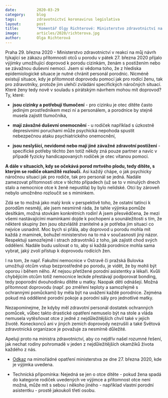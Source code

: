 ```yaml
---
date:         2020-03-29
category:     blog
tags:         zdravotnictví koronavirus legislativa
layout:       post
title:        "Komentář Olgy Richterové: Ministerstvo zdravotnictví na můj návrh umožnilo doprovod u porodu ve výjimečných případech. Nechte přítomnost otců u porodu na uvážení porodnic!"
image:        articles/2020/richterova.jpg
author:       Olga Richterová
--- 
```



Praha 29. března 2020 - Ministerstvo zdravotnictví v reakci na můj návrh týkající se zákazu přítomnosti otců u porodu v pátek 27. března 2020 přijalo výjimky umožňující doprovod k porodu cizinkám, ženám s postižením nebo se závažnou duševní nemocí. Jsem si vědoma toho, že z hlediska epidemiologické situace je nutné chránit personál porodnic. Nicméně existují situace, kdy je přítomnost doprovodu pomocí jak pro rodící ženu, tak pro zdravotníky, protože jim ulehčí zvládání specifických náročných situací. Které ženy tedy nově v souladu s pirátským návrhem mohou mít doprovod? Ty, které:

* **jsou cizinky a potřebují tlumočení** - pro cizinku je otec dítěte často jediným prostředníkem mezi ní a personálem, a porodnice by stejně musela zajistit tlumočníka,

* **mají závažné duševní onemocnění** - u rodiček například s úzkostně depresivními poruchami může psychická nepohoda spustit nebezpečnou ataku psychiatrického onemocnění,

* **jsou neslyšící, nevidomé nebo mají jiné závažné zdravotní postižení** - specifické potřeby těchto žen totiž někdy zná pouze partner a navíc v případě fyzicky handicapovaných rodiček je otec vítanou pomocí.

**A dále v situacích, kdy se očekává porod mrtvého plodu, tedy dítěte, s kterým se rodiče okamžitě rozloučí.** Asi každý chápe, o jak psychicky náročnou situaci jak pro rodiče, tak pro personál se jedná. Nadále zamezovat přítomnosti otce v těchto případech (už se to v minulých dnech stalo a nemocnice otce k ženě nepustila) by bylo nelidské. Otci by zároveň nebylo umožněno rozloučit se s miminkem.

Zdá se to možná jako malý krok v perspektivě toho, že ostatní tatínci k porodům nesmějí, ale jsem nesmírně ráda, že tahle výjimka pomůže desítkám, možná stovkám konkrétních rodin! A jsem přesvědčena, že mezi všemi nastávajícími maminkami dojde k pochopení a sounáležitosti s tím, že některé skupiny žen jsou obzvláště zranitelné a je potřeba jim situaci co nejvíce usnadnit. Moc bych si přála, aby doprovod u porodu mohla mít každá z maminek, bohužel ministerstvo na to má v současnosti jiný názor. Respektuji samozřejmě i strach zdravotníků z toho, jak zajistit chod svých oddělení. Nadále budu usilovat o to, aby si každá porodnice mohla sama vybrat, jaký zvolí přístup k doprovodu rodících žen. 

I na tom, že např. Fakultní nemocnice v Ostravě či pražská Bulovka umožňují otcům vstup bezprostředně po porodu, je vidět, že by mohli být oporou i během něho. Ať nejsou přetížené porodní asistentky a lékaři. Kvůli chybějícím otcům totiž nemocnice leckde přestávají podporovat bonding, tedy poporodní dvouhodinku dítěte u matky. Naopak děti odnášejí. Možná přítomnost doprovodu (např. po změření teploty a samozřejmě s ochrannými pomůckami) by měla být na uvážení každé porodnice. Zejména pokud má oddělené porodní pokoje a porodní sály pro jednotlivé matky. 

Nezapomínejme, že kdyby měl zdravotní personál dostatek ochranných pomůcek, vůbec takto drastické opatření nemuselo být na stole a vláda nemusela vytěsňovat otce z jedné z nejdůležitějších chvil také v jejich životě. Koneckonců ani v jiných zemích doprovody nezrušili a také Světová zdravotnická organizace je považuje za nesmírně důležité.

Apeluji proto na ministra zdravotnictví, aby co nejdřív našel rozumné řešení, jak nechat rodiny pohromadě v jeden z nejdůležitějších okamžiků života každého z nás.

* [Odkaz](https://www.mzcr.cz/dokumenty/mimoradne-opatreni-zakaz-navstev-pacientu-v-zdravotnickych-zarizenichs-vyjim_18840_4135_1.html) na mimořádné opatření ministerstva ze dne 27. března 2020, kde je výjimka uvedena.

* Technická připomínka: Nejedná se jen o otce dítěte - pokud žena spadá do kategorie rodiček uvedených ve výjimce a přítomnost otce není možná, může mít s sebou i někoho jiného - například vlastní porodní asistentku - prostě jakoukoli třetí osobu.
